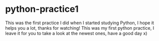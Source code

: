# python-practice1
This was the first practice I did when I started studying Python, I hope it helps you a lot, thanks for watching!
This was my first python practice, I leave it for you to take a look at the newest ones, have a good day x)
